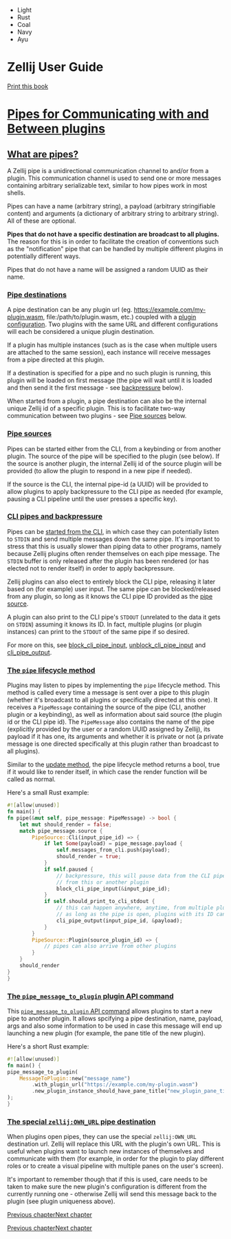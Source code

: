 - Light
- Rust
- Coal
- Navy
- Ayu

# Zellij User Guide

[Print this book](print.html "Print this book")

# [Pipes for Communicating with and Between plugins](plugin-pipes.html\#pipes-for-communicating-with-and-between-plugins)

## [What are pipes?](plugin-pipes.html\#what-are-pipes)

A Zellij pipe is a unidirectional communication channel to and/or from a plugin. This communication channel is used to send one or more messages containing arbitrary serializable text, similar to how pipes work in most shells.

Pipes can have a name (arbitrary string), a payload (arbitrary stringifiable content) and arguments (a dictionary of arbitrary string to arbitrary string). All of these are optional.

**Pipes that do not have a specific destination are broadcast to all plugins.** The reason for this is in order to facilitate the creation of conventions such as the "notification" pipe that can be handled by multiple different plugins in potentially different ways.

Pipes that do not have a name will be assigned a random UUID as their name.

### [Pipe destinations](plugin-pipes.html\#pipe-destinations)

A pipe destination can be any plugin url (eg. https://example.com/my-plugin.wasm, file:/path/to/plugin.wasm, etc.) coupled with a [plugin configuration](plugin-api-configuration.html). Two plugins with the same URL and different configurations will each be considered a unique plugin destination.

If a plugin has multiple instances (such as is the case when multiple users are attached to the same session), each instance will receive messages from a pipe directed at this plugin.

If a destination is specified for a pipe and no such plugin is running, this plugin will be loaded on first message (the pipe will wait until it is loaded and then send it the first message - see [backpressure](plugin-pipes.html#cli-pipes-and-backpressure) below).

When started from a plugin, a pipe destination can also be the internal unique Zellij id of a specific plugin. This is to facilitate two-way communication between two plugins - see [Pipe sources](plugin-pipes.html#pipe-sources) below.

### [Pipe sources](plugin-pipes.html\#pipe-sources)

Pipes can be started either from the CLI, from a keybinding or from another plugin. The source of the pipe will be specified to the plugin (see below). If the source is another plugin, the internal Zellij id of the source plugin will be provided (to allow the plugin to respond in a new pipe if needed).

If the source is the CLI, the internal pipe-id (a UUID) will be provided to allow plugins to apply backpressure to the CLI pipe as needed (for example, pausing a CLI pipeline until the user presses a specific key).

### [CLI pipes and backpressure](plugin-pipes.html\#cli-pipes-and-backpressure)

Pipes can be [started from the CLI](zellij-pipe.html), in which case they can potentially listen to `STDIN` and send multiple messages down the same pipe. It's important to stress that this is usually slower than piping data to other programs, namely because Zellij plugins often render themselves on each pipe message. The `STDIN` buffer is only released after the plugin has been rendered (or has elected not to render itself) in order to apply backpressure.

Zellij plugins can also elect to entirely block the CLI pipe, releasing it later based on (for example) user input. The same pipe can be blocked/released from any plugin, so long as it knows the CLI pipe ID provided as the [pipe source](plugin-pipes.html#pipe-sources).

A plugin can also print to the CLI pipe's `STDOUT` (unrelated to the data it gets on `STDIN`) assuming it knows its ID. In fact, multiple plugins (or plugin instances) can print to the `STDOUT` of the same pipe if so desired.

For more on this, see [block\_cli\_pipe\_input](plugin-api-commands.html#block_cli_pipe_input), [unblock\_cli\_pipe\_input](plugin-api-commands.html#unblock_cli_pipe_input) and [cli\_pipe\_output](plugin-api-commands.html#cli_pipe_output).

### [The `pipe` lifecycle method](plugin-pipes.html\#the-pipe-lifecycle-method)

Plugins may listen to pipes by implementing the `pipe` lifecycle method. This method is called every time a message is sent over a pipe to this plugin (whether it's broadcast to all plugins or specifically directed at this one). It receives a `PipeMessage` containing the source of the pipe (CLI, another plugin or a keybinding), as well as information about said source (the plugin id or the CLI pipe id). The `PipeMessage` also contains the name of the pipe (explicitly provided by the user or a random UUID assigned by Zellij), its payload if it has one, its arguments and whether it is private or not (a private message is one directed specifically at this plugin rather than broadcast to all plugins).

Similar to the [update method](plugin-lifecycle.html#update), the pipe lifecycle method returns a bool, true if it would like to render itself, in which case the render function will be called as normal.

Here's a small Rust example:

```rust
#![allow(unused)]
fn main() {
fn pipe(&mut self, pipe_message: PipeMessage) -> bool {
    let mut should_render = false;
    match pipe_message.source {
        PipeSource::Cli(input_pipe_id) => {
            if let Some(payload) = pipe_message.payload {
                self.messages_from_cli.push(payload);
                should_render = true;
            }
            if self.paused {
                // backpressure, this will pause data from the CLI pipeline until the unblock_cli_pipe_input method will be called for this id
                // from this or another plugin
                block_cli_pipe_input(&input_pipe_id);
            }
            if self.should_print_to_cli_stdout {
                // this can happen anywhere, anytime, from multiple plugins and is not tied to data from STDIN
                // as long as the pipe is open, plugins with its ID can print arbitrary data to its STDOUT side, even if the input side is blocked
                cli_pipe_output(input_pipe_id, &payload);
            }
        }
        PipeSource::Plugin(source_plugin_id) => {
            // pipes can also arrive from other plugins
        }
    }
    should_render
}
}
```

### [The `pipe_message_to_plugin` plugin API command](plugin-pipes.html\#the-pipe_message_to_plugin-plugin-api-command)

This [`pipe_message_to_plugin` API command](plugin-api-commands.html#pipe_message_to_plugin) allows plugins to start a new pipe to another plugin. It allows spcifying a pipe destination, name, payload, args and also some information to be used in case this message will end up launching a new plugin (for example, the pane title of the new plugin).

Here's a short Rust example:

```rust
#![allow(unused)]
fn main() {
pipe_message_to_plugin(
    MessageToPlugin::new("message_name")
        .with_plugin_url("https://example.com/my-plugin.wasm")
        .new_plugin_instance_should_have_pane_title("new_plugin_pane_title")
);
}
```

### [The special `zellij:OWN_URL` pipe destination](plugin-pipes.html\#the-special-zellijown_url-pipe-destination)

When plugins open pipes, they can use the special `zellij:OWN_URL` destination url. Zellij will replace this URL with the plugin's own URL. This is useful when plugins want to launch new instances of themselves and communicate with them (for example, in order for the plugin to play different roles or to create a visual pipeline with multiple panes on the user's screen).

It's important to remember though that if this is used, care needs to be taken to make sure the new plugin's configuration is different from the currently running one - otherwise Zellij will send this message back to the plugin (see plugin uniqueness above).

[Previous chapter](plugin-api-workers.html "Previous chapter")[Next chapter](plugin-development.html "Next chapter")

[Previous chapter](plugin-api-workers.html "Previous chapter")[Next chapter](plugin-development.html "Next chapter")

